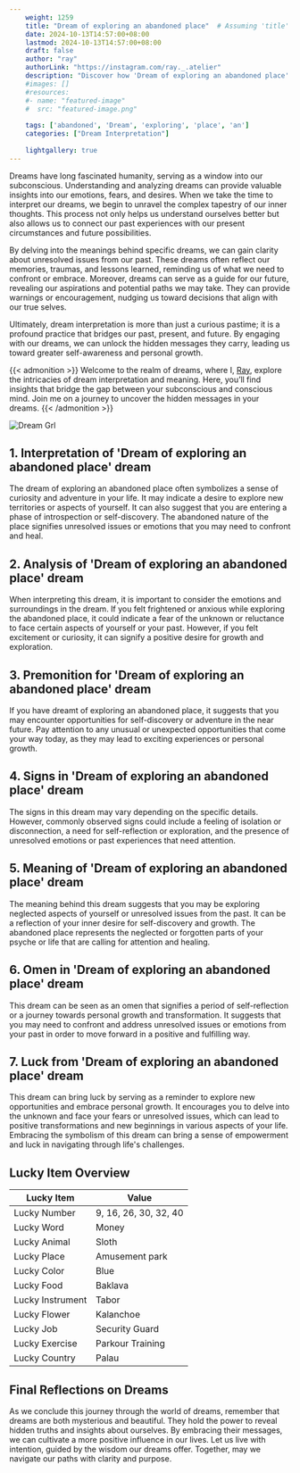 ```yaml
---
    weight: 1259
    title: "Dream of exploring an abandoned place"  # Assuming 'title' column exists
    date: 2024-10-13T14:57:00+08:00
    lastmod: 2024-10-13T14:57:00+08:00
    draft: false
    author: "ray"
    authorLink: "https://instagram.com/ray._.atelier"
    description: "Discover how 'Dream of exploring an abandoned place' can interpret your future and uncover its significant meanings in your life."
    #images: []
    #resources:
    #- name: "featured-image"
    #  src: "featured-image.png"
    
    tags: ['abandoned', 'Dream', 'exploring', 'place', 'an']
    categories: ["Dream Interpretation"]
    
    lightgallery: true
---
```

    
Dreams have long fascinated humanity, serving as a window into our subconscious. Understanding and analyzing dreams can provide valuable insights into our emotions, fears, and desires. When we take the time to interpret our dreams, we begin to unravel the complex tapestry of our inner thoughts. This process not only helps us understand ourselves better but also allows us to connect our past experiences with our present circumstances and future possibilities.

By delving into the meanings behind specific dreams, we can gain clarity about unresolved issues from our past. These dreams often reflect our memories, traumas, and lessons learned, reminding us of what we need to confront or embrace. Moreover, dreams can serve as a guide for our future, revealing our aspirations and potential paths we may take. They can provide warnings or encouragement, nudging us toward decisions that align with our true selves.

Ultimately, dream interpretation is more than just a curious pastime; it is a profound practice that bridges our past, present, and future. By engaging with our dreams, we can unlock the hidden messages they carry, leading us toward greater self-awareness and personal growth.

{{< admonition >}}
Welcome to the realm of dreams, where I, [Ray](https://instagram.com/ray._.atelier), explore the intricacies of dream interpretation and meaning. Here, you’ll find insights that bridge the gap between your subconscious and conscious mind. Join me on a journey to uncover the hidden messages in your dreams.
{{< /admonition >}}

![Dream Grl](https://cdn.pixabay.com/photo/2017/11/02/03/35/gothic-2910057_1280.jpg "Dream Grl")

## 1. Interpretation of 'Dream of exploring an abandoned place' dream
 The dream of exploring an abandoned place often symbolizes a sense of curiosity and adventure in your life. It may indicate a desire to explore new territories or aspects of yourself. It can also suggest that you are entering a phase of introspection or self-discovery. The abandoned nature of the place signifies unresolved issues or emotions that you may need to confront and heal.

## 2. Analysis of 'Dream of exploring an abandoned place' dream
 When interpreting this dream, it is important to consider the emotions and surroundings in the dream. If you felt frightened or anxious while exploring the abandoned place, it could indicate a fear of the unknown or reluctance to face certain aspects of yourself or your past. However, if you felt excitement or curiosity, it can signify a positive desire for growth and exploration.

## 3. Premonition for 'Dream of exploring an abandoned place' dream
 If you have dreamt of exploring an abandoned place, it suggests that you may encounter opportunities for self-discovery or adventure in the near future. Pay attention to any unusual or unexpected opportunities that come your way today, as they may lead to exciting experiences or personal growth.

## 4. Signs in 'Dream of exploring an abandoned place' dream
 The signs in this dream may vary depending on the specific details. However, commonly observed signs could include a feeling of isolation or disconnection, a need for self-reflection or exploration, and the presence of unresolved emotions or past experiences that need attention.

## 5. Meaning of 'Dream of exploring an abandoned place' dream
 The meaning behind this dream suggests that you may be exploring neglected aspects of yourself or unresolved issues from the past. It can be a reflection of your inner desire for self-discovery and growth. The abandoned place represents the neglected or forgotten parts of your psyche or life that are calling for attention and healing.

## 6. Omen in 'Dream of exploring an abandoned place' dream
 This dream can be seen as an omen that signifies a period of self-reflection or a journey towards personal growth and transformation. It suggests that you may need to confront and address unresolved issues or emotions from your past in order to move forward in a positive and fulfilling way.

## 7. Luck from 'Dream of exploring an abandoned place' dream
 This dream can bring luck by serving as a reminder to explore new opportunities and embrace personal growth. It encourages you to delve into the unknown and face your fears or unresolved issues, which can lead to positive transformations and new beginnings in various aspects of your life. Embracing the symbolism of this dream can bring a sense of empowerment and luck in navigating through life's challenges.

## Lucky Item Overview
| Lucky Item          | Value              |
|---------------|--------------------|
| Lucky Number        | 9, 16, 26, 30, 32, 40  |
| Lucky Word          | Money |
| Lucky Animal        | Sloth |
| Lucky Place         | Amusement park     |
| Lucky Color         | Blue     |
| Lucky Food          | Baklava      |
| Lucky Instrument    | Tabor |
| Lucky Flower        | Kalanchoe    |
| Lucky Job           | Security Guard       |
| Lucky Exercise      | Parkour Training  |
| Lucky Country       | Palau    |


##  Final Reflections on Dreams

As we conclude this journey through the world of dreams, remember that dreams are both mysterious and beautiful. They hold the power to reveal hidden truths and insights about ourselves. By embracing their messages, we can cultivate a more positive influence in our lives. Let us live with intention, guided by the wisdom our dreams offer. Together, may we navigate our paths with clarity and purpose.

